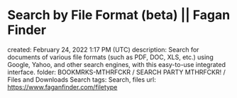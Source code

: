 # Search by File Format (beta) || Fagan Finder

created: February 24, 2022 1:17 PM (UTC)
description: Search for documents of various file formats (such as PDF, DOC, XLS, etc.) using Google, Yahoo, and other search engines, with this easy-to-use integrated interface.
folder: BOOKMRKS-MTHRFCKR / SEARCH PARTY MTHRFCKR! / Files and Downloads Search
tags: Search, files
url: https://www.faganfinder.com/filetype